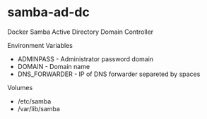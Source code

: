 # samba-ad-dc
Docker Samba Active Directory Domain Controller

Environment Variables
* ADMINPASS - Administrator password domain
* DOMAIN - Domain name
* DNS_FORWARDER - IP of DNS forwarder separeted by spaces

Volumes
* /etc/samba
* /var/lib/samba
